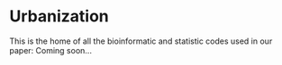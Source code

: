 # Urbanization
This is the home of all the bioinformatic and statistic codes used in our paper: Coming soon...
